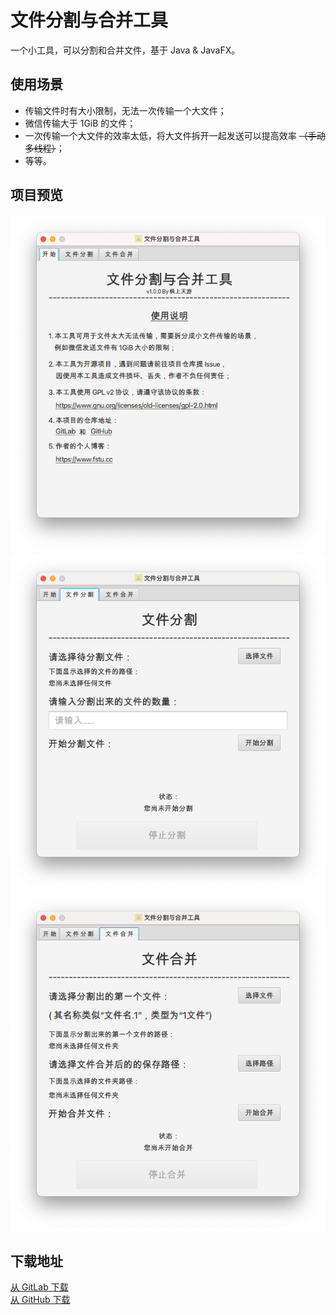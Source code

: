 # 文件分割与合并工具

一个小工具，可以分割和合并文件，基于 Java & JavaFX。  

## 使用场景

- 传输文件时有大小限制，无法一次传输一个大文件；  
- 微信传输大于 1GiB 的文件；  
- 一次传输一个大文件的效率太低，将大文件拆开一起发送可以提高效率 ~~（手动多线程）~~；  
- 等等。  

## 项目预览

![首页](res/img/1.png)  
![文件分割](res/img/2.png)  
![文件合并](res/img/3.png)  

## 下载地址
[从 GitLab 下载](https://gitlab.com/fstyou/file-split-and-merge-tool/-/releases/permalink/latest)  
[从 GitHub 下载](https://github.com/fstyou/file-split-and-merge-tool/releases/latest)
